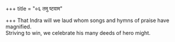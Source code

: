 +++
title = "०६ तमु ष्टवाम"

+++
That Indra will we laud whom songs and hymns of praise have magnified.  
     Striving to win, we celebrate his many deeds of hero might.